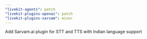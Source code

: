 ```yaml
---
"livekit-agents": patch
"livekit-plugins-openai": patch
"livekit-plugins-sarvam": minor
---
```


Add Sarvam.ai plugin for STT and TTS with Indian language support 